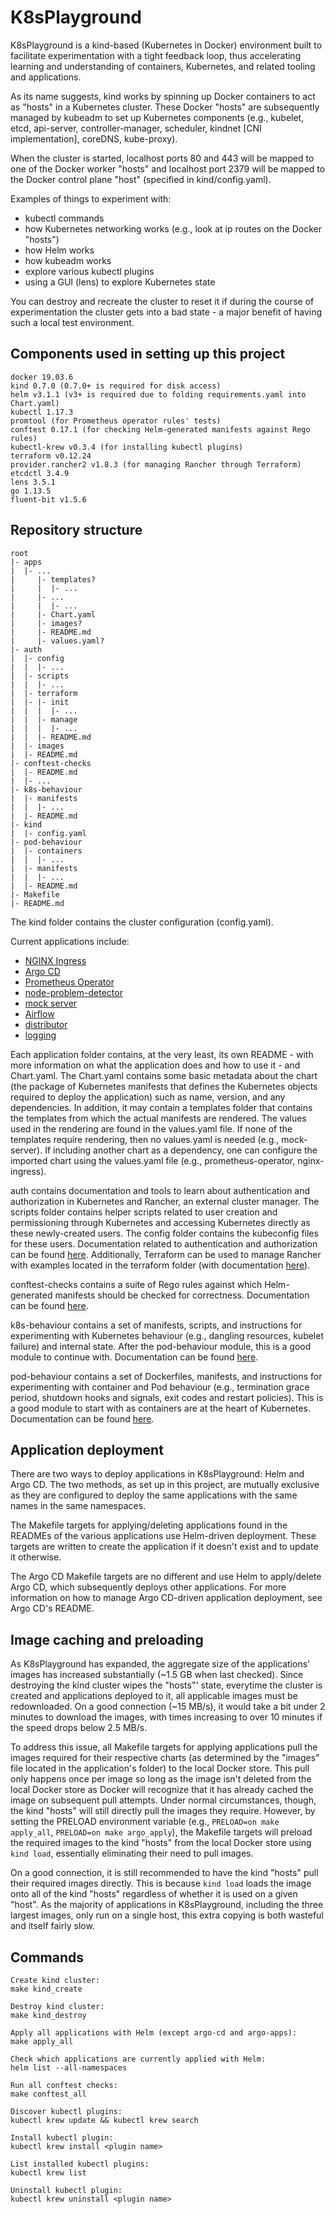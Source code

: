 # K8sPlayground
K8sPlayground is a kind-based (Kubernetes in Docker) environment built to facilitate experimentation with a tight feedback loop, thus accelerating learning and understanding of containers, Kubernetes, and related tooling and applications.

As its name suggests, kind works by spinning up Docker containers to act as "hosts" in a Kubernetes cluster. These Docker "hosts" are subsequently managed by kubeadm to set up Kubernetes components (e.g., kubelet, etcd, api-server, controller-manager, scheduler, kindnet [CNI implementation], coreDNS, kube-proxy).

When the cluster is started, localhost ports 80 and 443 will be mapped to one of the Docker worker "hosts" and localhost port 2379 will be mapped to the Docker control plane "host" (specified in kind/config.yaml).

Examples of things to experiment with:

- kubectl commands
- how Kubernetes networking works (e.g., look at ip routes on the Docker "hosts")
- how Helm works
- how kubeadm works
- explore various kubectl plugins
- using a GUI (lens) to explore Kubernetes state

You can destroy and recreate the cluster to reset it if during the course of experimentation the cluster gets into a bad state - a major benefit of having such a local test environment.

## Components used in setting up this project
```
docker 19.03.6
kind 0.7.0 (0.7.0+ is required for disk access)
helm v3.1.1 (v3+ is required due to folding requirements.yaml into Chart.yaml)
kubectl 1.17.3
promtool (for Prometheus operator rules' tests)
conftest 0.17.1 (for checking Helm-generated manifests against Rego rules)
kubectl-krew v0.3.4 (for installing kubectl plugins)
terraform v0.12.24
provider.rancher2 v1.8.3 (for managing Rancher through Terraform)
etcdctl 3.4.9
lens 3.5.1
go 1.13.5
fluent-bit v1.5.6
```

## Repository structure
```
root
|- apps
|  |- ...
|     |- templates?
|     |  |- ...
|     |- ...
|     |  |- ...
|     |- Chart.yaml
|     |- images?
|     |- README.md
|     |- values.yaml?
|- auth
|  |- config
|  |  |- ...
|  |- scripts
|  |  |- ...
|  |- terraform
|  |- |- init
|  |  |  |- ...
|  |  |- manage
|  |  |  |- ...
|  |  |- README.md
|  |- images
|  |- README.md
|- conftest-checks
|  |- README.md
|  |- ...
|- k8s-behaviour
|  |- manifests
|  |  |- ...
|  |- README.md
|- kind
|  |- config.yaml
|- pod-behaviour
|  |- containers
|  |  |- ...
|  |- manifests
|  |  |- ...
|  |- README.md
|- Makefile
|- README.md
```
The kind folder contains the cluster configuration (config.yaml).

Current applications include:
- [NGINX Ingress](apps/nginx-ingress/README.md)
- [Argo CD](apps/argo-cd/README.md)
- [Prometheus Operator](apps/prometheus-operator/README.md)
- [node-problem-detector](apps/node-problem-detector/README.md)
- [mock server](apps/mock-server/README.md)
- [Airflow](apps/airflow/README.md)
- [distributor](apps/distributor/README.md)
- [logging](apps/logging/README.md)

Each application folder contains, at the very least, its own README - with more information on what the application does and how to use it - and Chart.yaml. The Chart.yaml contains some basic metadata about the chart (the package of Kubernetes manifests that defines the Kubernetes objects required to deploy the application) such as name, version, and any dependencies. In addition, it may contain a templates folder that contains the templates from which the actual manifests are rendered. The values used in the rendering are found in the values.yaml file. If none of the templates require rendering, then no values.yaml is needed (e.g., mock-server). If including another chart as a dependency, one can configure the imported chart using the values.yaml file (e.g., prometheus-operator, nginx-ingress).

auth contains documentation and tools to learn about authentication and authorization in Kubernetes and Rancher, an external cluster manager. The scripts folder contains helper scripts related to user creation and permissioning through Kubernetes and accessing Kubernetes directly as these newly-created users. The config folder contains the kubeconfig files for these users. Documentation related to authentication and authorization can be found [here](auth/README.md). Additionally, Terraform can be used to manage Rancher with examples located in the terraform folder (with documentation [here](auth/terraform/README.md)).

conftest-checks contains a suite of Rego rules against which Helm-generated manifests should be checked for correctness. Documentation can be found [here](conftest-checks/README.md).

k8s-behaviour contains a set of manifests, scripts, and instructions for experimenting with Kubernetes behaviour (e.g., dangling resources, kubelet failure) and internal state. After the pod-behaviour module, this is a good module to continue with. Documentation can be found [here](k8s-behaviour/README.md).

pod-behaviour contains a set of Dockerfiles, manifests, and instructions for experimenting with container and Pod behaviour (e.g., termination grace period, shutdown hooks and signals, exit codes and restart policies). This is a good module to start with as containers are at the heart of Kubernetes. Documentation can be found [here](pod-behaviour/README.md).

## Application deployment
There are two ways to deploy applications in K8sPlayground: Helm and Argo CD. The two methods, as set up in this project, are mutually exclusive as they are configured to deploy the same applications with the same names in the same namespaces.

The Makefile targets for applying/deleting applications found in the READMEs of the various applications use Helm-driven deployment. These targets are written to create the application if it doesn't exist and to update it otherwise.

The Argo CD Makefile targets are no different and use Helm to apply/delete Argo CD, which subsequently deploys other applications. For more information on how to manage Argo CD-driven application deployment, see Argo CD's README.

## Image caching and preloading
As K8sPlayground has expanded, the aggregate size of the applications' images has increased substantially (~1.5 GB when last checked). Since destroying the kind cluster wipes the "hosts"' state, everytime the cluster is created and applications deployed to it, all applicable images must be redownloaded. On a good connection (~15 MB/s), it would take a bit under 2 minutes to download the images, with times increasing to over 10 minutes if the speed drops below 2.5 MB/s.

To address this issue, all Makefile targets for applying applications pull the images required for their respective charts (as determined by the "images" file located in the application's folder) to the local Docker store. This pull only happens once per image so long as the image isn't deleted from the local Docker store as Docker will recognize that it has already cached the image on subsequent pull attempts. Under normal circumstances, though, the kind "hosts" will still directly pull the images they require. However, by setting the PRELOAD environment variable (e.g., `PRELOAD=on make apply_all`, `PRELOAD=on make argo_apply`), the Makefile targets will preload the required images to the kind "hosts" from the local Docker store using `kind load`, essentially eliminating their need to pull images.

On a good connection, it is still recommended to have the kind "hosts" pull their required images directly. This is because `kind load` loads the image onto all of the kind "hosts" regardless of whether it is used on a given "host". As the majority of applications in K8sPlayground, including the three largest images, only run on a single host, this extra copying is both wasteful and itself fairly slow.

## Commands
```
Create kind cluster:
make kind_create

Destroy kind cluster:
make kind_destroy

Apply all applications with Helm (except argo-cd and argo-apps):
make apply_all

Check which applications are currently applied with Helm:
helm list --all-namespaces

Run all conftest checks:
make conftest_all

Discover kubectl plugins:
kubectl krew update && kubectl krew search

Install kubectl plugin:
kubectl krew install <plugin name>

List installed kubectl plugins:
kubectl krew list

Uninstall kubectl plugin:
kubectl krew uninstall <plugin name>
```
